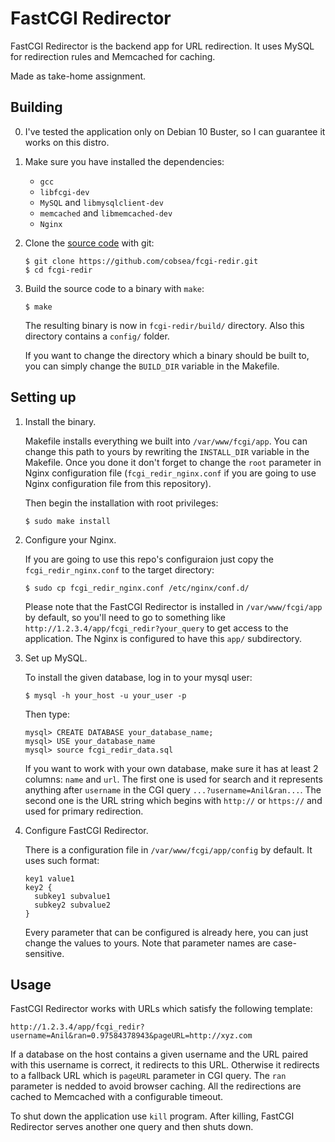 # FastCGI Redirector
FastCGI Redirector is the backend app for URL redirection. It uses MySQL for redirection rules and Memcached for caching.

Made as take-home assignment.

## Building

0. I've tested the application only on Debian 10 Buster, so I can guarantee it works on this distro.

1. Make sure you have installed the dependencies:

    * `gcc`
    * `libfcgi-dev`
    * `MySQL` and `libmysqlclient-dev`
    * `memcached` and `libmemcached-dev`
    * `Nginx`

1. Clone the [source code] with git:
    ```
    $ git clone https://github.com/cobsea/fcgi-redir.git
    $ cd fcgi-redir
    ```

    [source code]: https://github.com/cobsea/fcgi-redir

1. Build the source code to a binary with `make`:
    ```
    $ make
    ```
    The resulting binary is now in `fcgi-redir/build/` directory. Also this directory contains a `config/` folder.

    If you want to change the directory which a binary should be built to, you can simply change the `BUILD_DIR` variable in the Makefile.

## Setting up

1. Install the binary. 
    
    Makefile installs everything we built into `/var/www/fcgi/app`. You can change this path to yours by rewriting the `INSTALL_DIR` variable in the Makefile. Once you done it don't forget to change the `root` parameter in Nginx configuration file (`fcgi_redir_nginx.conf` if you are going to use Nginx configuration file from this repository).

    Then begin the installation with root privileges:
    ```
    $ sudo make install
    ```

1. Configure your Nginx.

    If you are going to use this repo's configuraion just copy the `fcgi_redir_nginx.conf` to the target directory:
    ```
    $ sudo cp fcgi_redir_nginx.conf /etc/nginx/conf.d/
    ```

    Please note that the FastCGI Redirector is installed in `/var/www/fcgi/app` by default, so you'll need to go to something like `http://1.2.3.4/app/fcgi_redir?your_query` to get access to the application. The Nginx is configured to have this `app/` subdirectory.

1. Set up MySQL.

    To install the given database, log in to your mysql user:
    ```
    $ mysql -h your_host -u your_user -p
    ```
    Then type:
    ```
    mysql> CREATE DATABASE your_database_name;
    mysql> USE your_database_name
    mysql> source fcgi_redir_data.sql
    ```
    If you want to work with your own database, make sure it has at least 2 columns: `name` and `url`. The first one is used for search and it represents anything after `username` in the CGI query `...?username=Anil&ran...`. The second one is the URL string which begins with `http://` or `https://` and used for primary redirection.

1. Configure FastCGI Redirector.

    There is a configuration file in `/var/www/fcgi/app/config` by default. It uses such format:
    ```
    key1 value1
    key2 {
      subkey1 subvalue1
      subkey2 subvalue2
    }
    ```

    Every parameter that can be configured is already here, you can just change the values to yours. Note that parameter names are case-sensitive.

## Usage

FastCGI Redirector works with URLs which satisfy the following template:
```
http://1.2.3.4/app/fcgi_redir?username=Anil&ran=0.97584378943&pageURL=http://xyz.com
```

If a database on the host contains a given username and the URL paired with this username is correct, it redirects to this URL. Otherwise it redirects to a fallback URL which is `pageURL` parameter in CGI query. The `ran` parameter is nedded to avoid browser caching. All the redirections are cached to Memcached with a configurable timeout.

To shut down the application use `kill` program. After killing, FastCGI Redirector serves another one query and then shuts down.